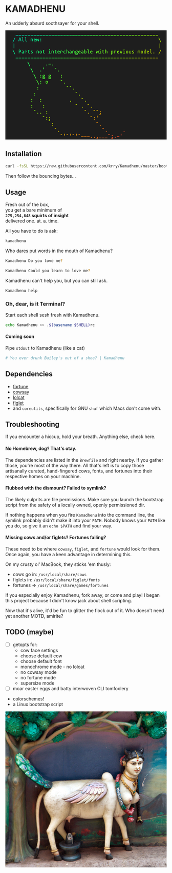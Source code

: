 
# KAMADHENU

An udderly absurd soothsayer for your shell.

![Vaporware](./img/kama-ghost.png)

## Installation

``` sh
curl -fsSL https://raw.githubusercontent.com/krry/Kamadhenu/master/bootstrap.sh | bash
```

Then follow the bouncing bytes...

## Usage

Fresh out of the box,\
you get a bare minimum of\
**`275,254,848` squirts of insight**\
delivered one. at. a. time.

All you have to do is ask:

``` sh
kamadhenu
```

Who dares put words in the mouth of Kamadhenu?

``` sh
Kamadhenu Do you love me?
```

``` sh
Kamadhenu Could you learn to love me?
```

Kamadhenu can't help you, but you can still ask.
``` sh
Kamadhenu help
```

### Oh, dear, is it Terminal?
Start each shell sesh fresh with Kamadhenu.

``` sh
echo Kamadhenu >> .$(basename $SHELL)rc
```

#### Coming soon
Pipe `stdout` to Kamadhenu (like a cat)

``` sh
# You ever drunk Bailey's out of a shoe? | Kamadhenu
```

## Dependencies

- [fortune](https://github.com/bmc/fortunes/)
- [cowsay](https://linux.die.net/man/1/cowsay)
- [lolcat](https://github.com/busyloop/lolcat)
- [figlet](http://www.figlet.org/)
- and `coreutils`, specifically for GNU `shuf` which Macs don't come with.

## Troubleshooting

If you encounter a hiccup, hold your breath. Anything else, check here.

#### No Homebrew, dog? That's otay.

The dependencies are listed in the `Brewfile` and right nearby.
If you gather those, you're most of the way there.
All that's left is to copy those artisanally curated, hand-fingered
cows, fonts, and fortunes into their respective homes on your machine.

#### Flubbed with the dismount? Failed to symlink?

The likely culprits are file permissions. Make sure you launch the
bootstrap script from the safety of a locally owned, openly permissioned dir.

If nothing happens when you fire `Kamadhenu` into the command line,
the symlink probably didn't make it into your `PATH`. Nobody knows
your `PATH` like you do, so give it an `echo $PATH` and find your way.

#### Missing cows and/or figlets? Fortunes failing?

These need to be where `cowsay`, `figlet`, and `fortune` would look for them.
Once again, you have a keen advantage in determining this.

On my crusty ol' MacBook, they sticks 'em thusly:
* cows go in: `/usr/local/share/cows`
* figlets in: `/usr/local/share/figlet/fonts`
* fortunes => `/usr/local/share/games/fortunes`

If you especially enjoy Kamadhenu, fork away, or come and play!
I began this project because I didn't know jack about shell scripting.

Now that it's alive, it'd be fun to glitter the flock out of it.
Who doesn't need yet another MOTD, amirite?

## TODO (maybe)

- [ ] getopts for:
  - cow face settings
  - choose default cow
  - choose default font
  - monochrome mode - no lolcat
  - no cowsay mode
  - no fortune mode
  - supersize mode
- [ ] moar easter eggs and batty interwoven CLI tomfoolery
- colorschemes!
- a Linux bootstrap script


![Suckle at the teat of wisdom](./img/Kamadhenu.jpg)
